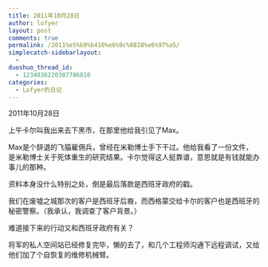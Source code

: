 ```yaml
---
title: 2011年10月28日
author: lofyer
layout: post
comments: true
permalink: /2011%e5%b9%b410%e6%9c%8828%e6%97%a5/
simplecatch-sidebarlayout:
  - 
duoshuo_thread_id:
  - 1234836220387786810
categories:
  - Lofyer的日记
---
```

2011年10月28日

上午卡尔叫我出来去下黑市，在那里他给我引见了Max。

Max是个辞退的飞猫雇佣兵，曾经在米勒博士手下干过。他给我看了一份文件，是米勒博士关于死体重生的研究结果。卡尔觉得这人挺靠谱，意思就是有钱就能办事儿的那种。

资料本身没什么特别之处，倒是最后落款是西班牙政府的戳。

我们在废墟之城那次的客户是西班牙后裔，而西格蒙交给卡尔的客户也是西班牙的秘密警察。（我承认，我调查了客户背景。）

难道接下来的行动又和西班牙政府有关？

将军的私人空间站已经修复完毕，懒的去了，和几个工程师沟通下远程调试，又给他们加了个自恢复的维修机械臂。